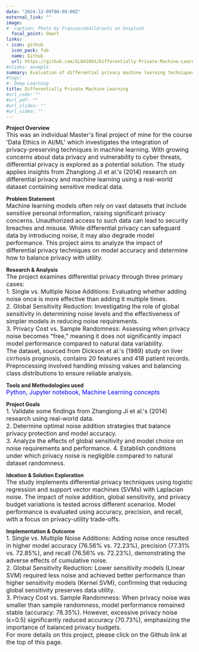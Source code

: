 ```yaml
---
date: "2024-12-09T00:00:00Z"
external_link: ""
image:
#  caption: Photo by FrancescoGallarouti on Unsplash
  focal_point: Smart
links:
- icon: github
  icon_pack: fab
  name: Github
  url: https://github.com/SL041093/Differentially-Private-Machine-Learning
#slides: example
summary: Evaluation of differential privacy machine learning techniques for safeguarding data
#tags:
#- Deep Learning
title: Differentially Private Machine Learning
#url_code: ""
#url_pdf: ""
#url_slides: ""
#url_video: ""
---
```


**Project Overview**  
<span style="font-size: medium;"> This was an individual Master's final project of mine for the course 'Data Ethics in AI/ML' which investigates the integration of privacy-preserving techniques in machine learning. With growing concerns about data privacy and vulnerability to cyber threats, differential privacy is explored as a potential solution. The study applies insights from Zhanglong Ji et al.'s (2014) research on differential privacy and machine learning using a real-world dataset containing sensitive medical data. </span>
  
**Problem Statement**  
<span style="font-size: medium;"> Machine learning models often rely on vast datasets that include sensitive personal information, raising significant privacy concerns. Unauthorized access to such data can lead to security breaches and misuse. While differential privacy can safeguard data by introducing noise, it may also degrade model performance. This project aims to analyze the impact of differential privacy techniques on model accuracy and determine how to balance privacy with utility. </span>
  
**Research & Analysis**  
<span style="font-size: medium;"> The project examines differential privacy through three primary cases: </span>  
<span style="font-size: medium;"> 1. Single vs. Multiple Noise Additions: Evaluating whether adding noise once is more effective than adding it multiple times. </span>  
<span style="font-size: medium;"> 2. Global Sensitivity Reduction: Investigating the role of global sensitivity in determining noise levels and the effectiveness of simpler models in reducing noise requirements. </span>  
<span style="font-size: medium;"> 3. Privacy Cost vs. Sample Randomness: Assessing when privacy noise becomes "free," meaning it does not significantly impact model performance compared to natural data variability. </span>  
<span style="font-size: medium;"> The dataset, sourced from Dickson et al.'s (1989) study on liver cirrhosis prognosis, contains 20 features and 418 patient records. Preprocessing involved handling missing values and balancing class distributions to ensure reliable analysis.</span>  

**Tools and Methodologies used**  
<span style="font-size: medium; color: blue;"> Python, Jupyter notebook, Machine Learning concepts </span>  

**Project Goals**  
<span style="font-size: medium;"> 1. Validate some findings from Zhanglong Ji et al.'s (2014) research using real-world data. </span>  
<span style="font-size: medium;"> 2. Determine optimal noise addition strategies that balance privacy protection and model accuracy. </span>  
<span style="font-size: medium;"> 3. Analyze the effects of global sensitivity and model choice on noise requirements and performance. </span>
<span style="font-size: medium;"> 4. Establish conditions under which privacy noise is negligible compared to natural dataset randomness. </span>

**Ideation & Solution Exploration**  
<span style="font-size: medium;"> The study implements differential privacy techniques using logistic regression and support vector machines (SVMs) with Laplacian noise. The impact of noise addition, global sensitivity, and privacy budget variations is tested across different scenarios. Model performance is evaluated using accuracy, precision, and recall, with a focus on privacy-utility trade-offs. </span>  

**Implementation & Outcome**  
<span style="font-size: medium;"> 1. Single vs. Multiple Noise Additions: Adding noise once resulted in higher model accuracy (76.56% vs. 72.23%), precision (77.31% vs. 72.85%), and recall (76.56% vs. 72.23%), demonstrating the adverse effects of cumulative noise. </span>  
<span style="font-size: medium;"> 2. Global Sensitivity Reduction: Lower sensitivity models (Linear SVM) required less noise and achieved better performance than higher sensitivity models (Kernel SVM), confirming that reducing global sensitivity preserves data utility. </span>  
<span style="font-size: medium;"> 3. Privacy Cost vs. Sample Randomness: When privacy noise was smaller than sample randomness, model performance remained stable (accuracy: 78.35%). However, excessive privacy noise (ϵ=0.5) significantly reduced accuracy (70.73%), emphasizing the importance of balanced privacy budgets. </span>  
<span style="font-size: medium;"> For more details on this project, please click on the Github link at the top of this page.</span>  


